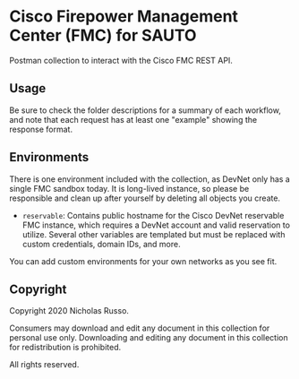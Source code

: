 # Cisco Firepower Management Center (FMC) for SAUTO
Postman collection to interact with the Cisco FMC REST API.

## Usage
Be sure to check the folder descriptions for a summary of each workflow,
and note that each request has at least one "example" showing the response
format.

## Environments
There is one environment included with the collection, as DevNet only has
a single FMC sandbox today. It is long-lived instance, so please be
responsible and clean up after yourself by deleting all objects you create.
  * `reservable`: Contains public hostname for the Cisco DevNet
    reservable FMC instance, which requires a DevNet account and
    valid reservation to utilize. Several other variables are templated
    but must be replaced with custom credentials, domain IDs, and more.

You can add custom environments for your own networks as you see fit.

## Copyright
Copyright 2020 Nicholas Russo.

Consumers may download and edit any document in this collection for personal
use only. Downloading and editing any document in this collection for
redistribution is prohibited.

All rights reserved.
